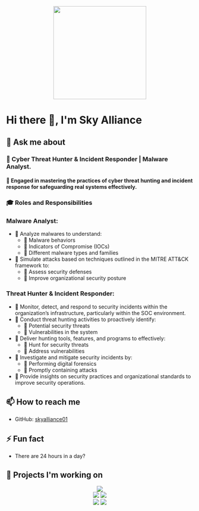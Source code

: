<div align="center">
  <img src="https://github.com/skyalliance/skyalliance/blob/main/who_am_I__!_Black.png" width="250">
</div>

# Hi there 👋, I'm Sky Alliance

## 💬 Ask me about

 <div align="left"> 
<h3>💬 Cyber Threat Hunter & Incident Responder | Malware Analyst.</h3>

<h4>🚧 Engaged in mastering the practices of cyber threat hunting and incident response for safeguarding real systems effectively.</h4>

<h3>🎓 Roles and Responsibilities</h3>

<h3>Malware Analyst:</h3>
<ul>
  <li>🌱 Analyze malwares to understand:
    <ul>
      <li>🔸 Malware behaviors</li>
      <li>🔸 Indicators of Compromise (IOCs)</li>
      <li>🔸 Different malware types and families</li>
    </ul>
  </li>
  <li>🌱 Simulate attacks based on techniques outlined in the MITRE ATT&CK framework to:
    <ul>
      <li>🔸 Assess security defenses</li>
      <li>🔸 Improve organizational security posture</li>
    </ul>
  </li>
</ul>

<h3>Threat Hunter & Incident Responder:</h3>
<ul>
  <li>🌱 Monitor, detect, and respond to security incidents within the organization’s infrastructure, particularly within the SOC environment.</li>
  <li>🌱 Conduct threat hunting activities to proactively identify:
    <ul>
      <li>🔸 Potential security threats</li>
      <li>🔸 Vulnerabilities in the system</li>
    </ul>
  </li>
  <li>🌱 Deliver hunting tools, features, and programs to effectively:
    <ul>
      <li>🔸 Hunt for security threats</li>
      <li>🔸 Address vulnerabilities</li>
    </ul>
  </li>
  <li>🌱 Investigate and mitigate security incidents by:
    <ul>
      <li>🔸 Performing digital forensics</li>
      <li>🔸 Promptly containing attacks</li>
    </ul>
  </li>
  <li>🌱 Provide insights on security practices and organizational standards to improve security operations.</li>
</ul>
</div>

## 📫 How to reach me
- GitHub: [skyalliance01](https://github.com/skyalliance)
## ⚡ Fun fact
- There are 24 hours in a day?
## 🔭 Projects I'm working on

<div align="center">
  <img src="http://github-profile-summary-cards.vercel.app/api/cards/profile-details?username=skyalliance&theme=dark">
</div>

<div align="center">
  <img src="http://github-profile-summary-cards.vercel.app/api/cards/repos-per-language?username=skyalliance&theme=dark">
  <img src="http://github-profile-summary-cards.vercel.app/api/cards/most-commit-language?username=skyalliance&theme=dark">
</div>

<div align="center">
  <img src="http://github-profile-summary-cards.vercel.app/api/cards/stats?username=skyalliance&theme=dark">
  <img src="http://github-profile-summary-cards.vercel.app/api/cards/productive-time?username=skyalliance&theme=dark&utcOffset=8">
</div>
